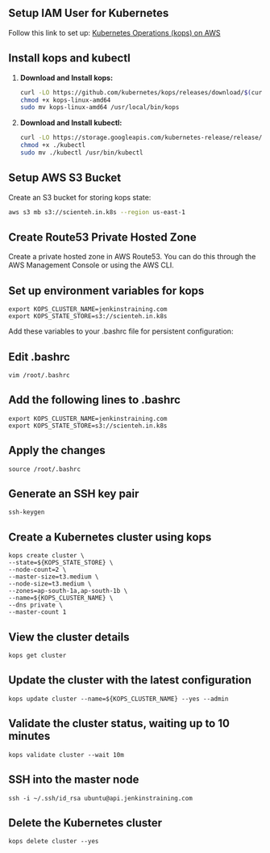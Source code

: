 ## Setup IAM User for Kubernetes

Follow this link to set up: [Kubernetes Operations (kops) on AWS](https://kops.sigs.k8s.io/getting_started/aws/)

## Install kops and kubectl

1. **Download and Install kops:**
    ```bash
    curl -LO https://github.com/kubernetes/kops/releases/download/$(curl -s https://api.github.com/repos/kubernetes/kops/releases/latest | grep tag_name | cut -d '"' -f 4)/kops-linux-amd64
    chmod +x kops-linux-amd64
    sudo mv kops-linux-amd64 /usr/local/bin/kops
    ```

2. **Download and Install kubectl:**
    ```bash
    curl -LO https://storage.googleapis.com/kubernetes-release/release/$(curl -s https://storage.googleapis.com/kubernetes-release/release/stable.txt)/bin/linux/amd64/kubectl
    chmod +x ./kubectl
    sudo mv ./kubectl /usr/bin/kubectl
    ```

## Setup AWS S3 Bucket

Create an S3 bucket for storing kops state:
```bash
aws s3 mb s3://scienteh.in.k8s --region us-east-1
```        
## Create Route53 Private Hosted Zone

Create a private hosted zone in AWS Route53. You can do this through the AWS Management Console or using the AWS CLI.

## Set up environment variables for kops

```
export KOPS_CLUSTER_NAME=jenkinstraining.com
export KOPS_STATE_STORE=s3://scienteh.in.k8s
```
Add these variables to your .bashrc file for persistent configuration:

## Edit .bashrc
```
vim /root/.bashrc
```
## Add the following lines to .bashrc
```
export KOPS_CLUSTER_NAME=jenkinstraining.com
export KOPS_STATE_STORE=s3://scienteh.in.k8s
```
## Apply the changes
```
source /root/.bashrc
```
## Generate an SSH key pair
```
ssh-keygen
```
## Create a Kubernetes cluster using kops
```
kops create cluster \
--state=${KOPS_STATE_STORE} \
--node-count=2 \
--master-size=t3.medium \
--node-size=t3.medium \
--zones=ap-south-1a,ap-south-1b \
--name=${KOPS_CLUSTER_NAME} \
--dns private \
--master-count 1
```
## View the cluster details
```
kops get cluster
```
## Update the cluster with the latest configuration
```
kops update cluster --name=${KOPS_CLUSTER_NAME} --yes --admin
```
## Validate the cluster status, waiting up to 10 minutes
```
kops validate cluster --wait 10m
```
## SSH into the master node
```
ssh -i ~/.ssh/id_rsa ubuntu@api.jenkinstraining.com
```
## Delete the Kubernetes cluster
```
kops delete cluster --yes
```
